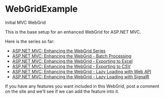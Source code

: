 # WebGridExample
Initial MVC WebGrid

This is the base setup for an enhanced WebGrid for ASP.NET MVC.

Here is the series so far: 

  <ul>
  <li><a href="http://www.danylkoweb.com/Blog/aspnet-mvc-enhancing-the-webgrid-series-99">ASP.NET MVC: Enhancing the WebGrid Series</a></li>
  <li><a href="http://www.danylkoweb.com/Blog/aspnet-mvc-enhancing-the-webgrid-batch-processing-9X">ASP.NET MVC: Enhancing the WebGrid - Batch Processing</a></li>
  <li><a href="http://www.danylkoweb.com/Blog/aspnet-mvc-enhancing-the-webgrid-exporting-data-to-excel-9Y">ASP.NET MVC: Enhancing the WebGrid - Exporting to Excel</a></li>
  <li><a href="http://www.danylkoweb.com/Blog/aspnet-mvc-enhancing-the-webgrid-exporting-data-to-csv-A2">ASP.NET MVC: Enhancing the WebGrid - Exporting to CSV</a></li>
  <li><a href="http://www.danylkoweb.com/Blog/aspnet-mvc-enhancing-the-webgrid-lazy-loading-with-webapi-A4">ASP.NET MVC: Enhancing the WebGrid - Lazy Loading with Web API</a></li>
  <li><a href="http://www.danylkoweb.com/Blog/aspnet-mvc-enhancing-the-webgrid-lazy-loading-with-signalr-A0">ASP.NET MVC: Enhancing the WebGrid - Lazy Loading with SignalR</a></li>
</ul>

If you have any features you want included in this WebGrid, post a comment on the site and we'll see if we can add the feature into it.

